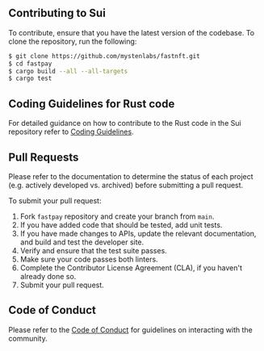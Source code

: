 ## Contributing to Sui

To contribute, ensure that you have the latest version of the codebase. To clone the repository, run the following:
```bash
$ git clone https://github.com/mystenlabs/fastnft.git
$ cd fastpay
$ cargo build --all --all-targets
$ cargo test
```

## Coding Guidelines for Rust code

For detailed guidance on how to contribute to the Rust code in the Sui repository refer to [Coding Guidelines](https://developers.libra.org/docs/coding-guidelines).

## Pull Requests

Please refer to the documentation to determine the status of each project (e.g. actively developed vs. archived) before submitting a pull request.

To submit your pull request:

1. Fork `fastpay` repository and create your branch from `main`.
2. If you have added code that should be tested, add unit tests.
3. If you have made changes to APIs, update the relevant documentation, and build and test the developer site.
4. Verify and ensure that the test suite passes.
5. Make sure your code passes both linters.
6. Complete the Contributor License Agreement (CLA), if you haven't already done so.
7. Submit your pull request.

## Code of Conduct
Please refer to the [Code of Conduct](https://github.com/libra/libra/blob/main/CODE_OF_CONDUCT.md) for guidelines on interacting with the community.
